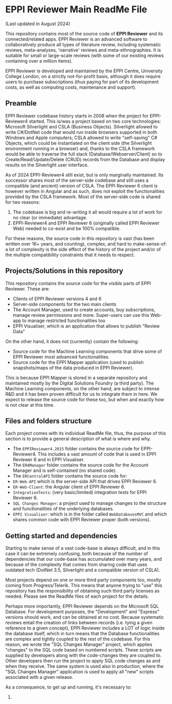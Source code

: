 # EPPI Reviewer Main ReadMe File

(Last updated in August 2024)

This repository contains most of the source code of **EPPI Reviewer** and its connected/related apps. EPPI Reviewer is an advanced software to collaboratively produce all types of literature review, including systematic reviews, meta-analyses, 'narrative' reviews and meta-ethnographies. It is suitable for small or large-scale reviews (with some of our existing reviews containing over a million items). 

EPPI Reviewer is developed and maintained by the EPPI Centre, University College London, on a strictly not-for-profit basis, although it does require users to purchase subscriptions (thus paying for part of its development costs, as well as computing costs, maintenance and support).

## Preamble

EPPI Reviewer codebase history starts in 2008 when the project for EPPI-Reviewer4 started. This is/was a project based on two core technologies: Microsoft Silverlight and CSLA (Business Objects). Silverlight allowed to write C#/DotNet code that would run inside browsers supported in both Windows and Apple computers; CSLA allowed to write "self-saving" C# Objects, which could be instantiated on the client side (the Silverlight environment running in a browser) and, thanks to the CSLA framework would be able to traverse the full stack (Database/Webserver/Client) so to Create/Read/Update/Delete (CRUD) records from the Database and display results on the Silverlight user interface.

As of 2024 EPPI-Reviewer4 still exist, but is only marginally maintained. Its successor shares most of the server-side codebase and still uses a compatible (and ancient) version of CSLA. The EPPI Reviewer 6 client is however written in Angular and as such, does not exploit the functionalities provided by the CSLA framework. Most of the server-side code is shared for two reasons:

1. The codebase is big and re-writing it all would require a lot of work for no clear (or immediate) advantage.
1. EPPI-Reviewer4 and EPPI Reviewer 6 (originally called EPPI Reviewer Web) needed to co-exist and be 100% compatible.

For these reasons, the source code in this repository is vast (has been written over 16+ years, and counting), complex, and hard to make-sense-of: a lot of complexity is the side effect of the history of the project and/or of the multiple compatibility constraints that it needs to respect.

## Projects/Solutions in this repository

This repository contains the source code for the *visible* parts of EPPI Reviewer. These are: 

- Clients of EPPI Reviewer versions 4 and 6
- Server-side components for the two main clients
- The Account Manager, used to create accounts, buy subscriptions, manage review permissions and more. Super-users can use this Web-app to manage restricted functionalities too
- EPPI Visualiser, which is an application that allows to publish "Review Data"

On the other hand, it does not (currently) contain the following:

- Source code for the Machine Learning components that drive some of EPPI Reviewer most advanced functionalities.
- Source code for the EPPI Mapper application (used to publish snapshots/maps of the data produced in EPPI Reviewer).

This is because EPPI Mapper is stored in a separate repository and maintained mostly by the Digital Solutions Foundry (a third party). The Machine Learning components, on the other hand, are subject to intense R&D and it has been proven difficult for us to integrate them in here. We expect to release the source code for these too, but when and exactly how is not clear at this time.

## Files and folders structure

Each project comes with its individual ReadMe file, thus, the purpose of this section is to provide a general description of what is where and why.

- The `EPPIReviewer4.2015` folder contains the source code for EPPI-Reviewer4. This includes a vast amount of code that is used in EPPI Reviewer 6 and in EPPI Visualiser.
- The `ER4Manager` folder contains the source code for the Account Manager and is self-contained (no shared code).
- The `ERCentralAPI` folder contains the source code for:
 - `ER-Web-API` which is the server-side API that drives EPPI Reviewer 6.
 - `ER-Web-Client`: the Angular client of EPPI Reviewer 6.
 - `IntegrationTests`: (very basic/limited) integration tests for EPPI Reviewer 6.
 - `SQL Changes Manager`: a project used to manage changes to the structure and functionalities of the underlying databases.
 - `EPPI Visualiser`: which is in the folder called `WebDatabasesMVC` and which shares common code with EPPI Reviewer proper (both versions).
 
## Getting started and dependencies
Starting to make sense of a vast code-base is always difficult, and in this case it can be extremely confusing, both because of the number of dependencies that our code-base has accumulated over many years, and because of the complexity that comes from sharing code that uses outdated tech (DotNet 3.5, Silverlight and a compatible version of CSLA).
 
Most projects depend on one or more third party components too, mostly coming from Progress/Telerik. This means that anyone trying to "use" this repository has the responsibility of obtaining such third party licenses as needed. Please see the ReadMe files of each project for the details.
 
Perhaps more importantly, EPPI Reviewer depends on the Microsoft SQL Database. For development purposes, the "Development" and "Express" versions should work, and can be obtained at no cost. Because systematic reviews entail the creation of links between records (i.e. tying a given reference to a given concept), EPPI Reviewer includes a LOT of logic inside the database itself, which in turn means that the Database functionalities are complex and tightly coupled to the rest of the codebase. For this reason, we wrote the "SQL Changes Manager" project, which applies "changes" to the SQL code based on numbered scripts. These scripts are supplied by developers along with the code-changes they are coupled to. Other developers then run the project to apply SQL code changes as and when they receive. The same system is used also in production, where the "SQL Changes Manager" application is used to apply all "new" scripts associated with a given release.
 
 As a consequence, to get up and running, it's necessary to:
 
 1. 

